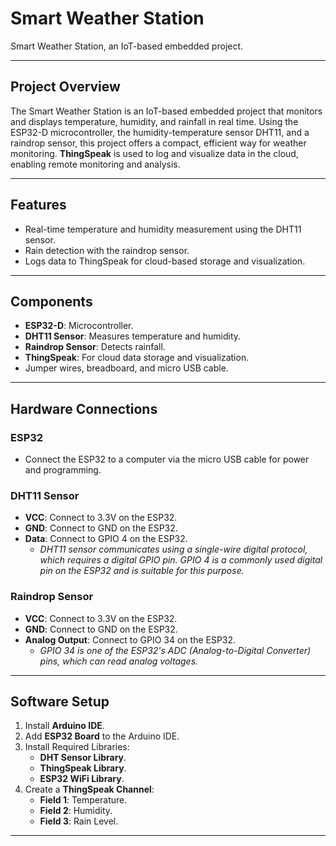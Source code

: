 # **Smart Weather Station**
Smart Weather Station, an IoT-based embedded project.

---

## **Project Overview**
The Smart Weather Station is an IoT-based embedded project that monitors and displays temperature, humidity, and rainfall in real time. Using the ESP32-D microcontroller, the humidity-temperature sensor DHT11, and a raindrop sensor, this project offers a compact, efficient way for weather monitoring. **ThingSpeak** is used to log and visualize data in the cloud, enabling remote monitoring and analysis.

---

## **Features**
- Real-time temperature and humidity measurement using the DHT11 sensor.
- Rain detection with the raindrop sensor.
- Logs data to ThingSpeak for cloud-based storage and visualization.

---

## **Components**
- **ESP32-D**: Microcontroller.
- **DHT11 Sensor**: Measures temperature and humidity.
- **Raindrop Sensor**: Detects rainfall.
- **ThingSpeak**: For cloud data storage and visualization.
- Jumper wires, breadboard, and micro USB cable.

---

## **Hardware Connections**
### **ESP32**
- Connect the ESP32 to a computer via the micro USB cable for power and programming.

### **DHT11 Sensor**
- **VCC**: Connect to 3.3V on the ESP32.  
- **GND**: Connect to GND on the ESP32.  
- **Data**: Connect to GPIO 4 on the ESP32.  
  - *DHT11 sensor communicates using a single-wire digital protocol, which requires a digital GPIO pin. GPIO 4 is a commonly used digital pin on the ESP32 and is suitable for this purpose.*

### **Raindrop Sensor**
- **VCC**: Connect to 3.3V on the ESP32.  
- **GND**: Connect to GND on the ESP32.  
- **Analog Output**: Connect to GPIO 34 on the ESP32.  
  - *GPIO 34 is one of the ESP32's ADC (Analog-to-Digital Converter) pins, which can read analog voltages.*

---

## **Software Setup**
1. Install **Arduino IDE**.
2. Add **ESP32 Board** to the Arduino IDE.
3. Install Required Libraries:
   - **DHT Sensor Library**.
   - **ThingSpeak Library**.
   - **ESP32 WiFi Library**.
4. Create a **ThingSpeak Channel**:
   - **Field 1**: Temperature.  
   - **Field 2**: Humidity.  
   - **Field 3**: Rain Level.

---

